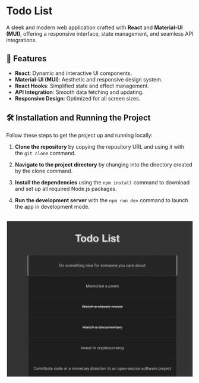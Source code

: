 # Todo List

A sleek and modern web application crafted with **React** and **Material-UI (MUI)**, offering a responsive interface, state management, and seamless API integrations.

## 🚀 Features

- **React**: Dynamic and interactive UI components.
- **Material-UI (MUI)**: Aesthetic and responsive design system.
- **React Hooks**: Simplified state and effect management.
- **API Integration**: Smooth data fetching and updating.
- **Responsive Design**: Optimized for all screen sizes.

## 🛠️ Installation and Running the Project

Follow these steps to get the project up and running locally:

1. **Clone the repository** by copying the repository URL and using it with the `git clone` command.

2. **Navigate to the project directory** by changing into the directory created by the clone command.

3. **Install the dependencies** using the `npm install` command to download and set up all required Node.js packages.

4. **Run the development server** with the `npm run dev` command to launch the app in development mode.
<br><br>
   
<div align="center" >
    <img src="Екранна снимка (4).png" alt="Todo List Screenshot" width="500"/>
</div>
